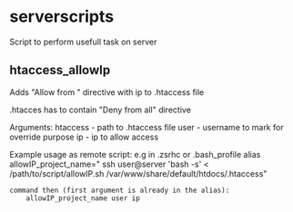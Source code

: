 # serverscripts
Script to perform usefull task on server

## htaccess_allowIp

Adds "Allow from " directive with ip to .htaccess file

.htacces has to contain "Deny from all" directive

Arguments: 
	htaccess 	- path to .htaccess file
	user 		- username to mark for override purpose
	ip			- ip to allow access
	
Example usage as remote script:
	e.g in .zsrhc or .bash_profile
		alias allowIP_project_name=" ssh user@server 'bash -s' < /path/to/script/allowIP.sh /var/www/share/default/htdocs/.htaccess"	
	
	command then (first argument is already in the alias):
		allowIP_project_name user ip
